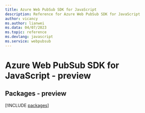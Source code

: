 ```yaml
---
title: Azure Web PubSub SDK for JavaScript
description: Reference for Azure Web PubSub SDK for JavaScript
author: vicancy
ms.author: lianwei
ms.data: 04/07/2023
ms.topic: reference
ms.devlang: javascript
ms.service: webpubsub
---
```

# Azure Web PubSub SDK for JavaScript - preview
## Packages - preview
[!INCLUDE [packages](web-pubsub-index.md)]